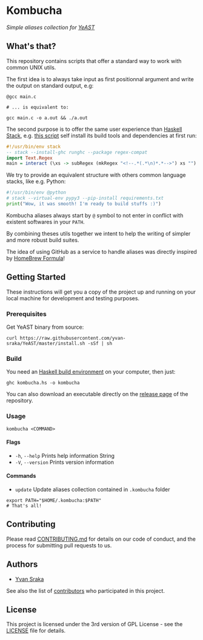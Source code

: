 # Kombucha

_Simple aliases collection for [YeAST](https://github.com/yvan-sraka/YeAST)_

## What's that?

This repository contains scripts that offer a standard way to work with common UNIX utils.

The first idea is to always take input as first positionnal argument and write the output on standard output, e.g:

```shell
@gcc main.c

# ... is equivalent to:

gcc main.c -o a.out && ./a.out
```

The second purpose is to offer the same user experience than [Haskell Stack](https://docs.haskellstack.org/en/stable/README/), e.g. [this script](https://github.com/yvan-sraka/uncomment) self install its build tools and dependencies at first run:

```haskell
#!/usr/bin/env stack
-- stack --install-ghc runghc --package regex-compat
import Text.Regex
main = interact (\xs -> subRegex (mkRegex "<!--.*(.*\n)*.*-->") xs "")
```

We try to provide an equivalent structure with others common language stacks, like e.g. Python:

```python
#!/usr/bin/env @python
# stack --virtual-env pypy3 --pip-install requirements.txt
print("Wow, it was smooth! I'm ready to build stuffs :)")
```

Kombucha aliases always start by `@` symbol to not enter in conflict with existent softwares in your `PATH`.

By combining theses utils together we intent to help the writing of simpler and more robust build suites.

The idea of using GitHub as a service to handle aliases was directly inspired by [HomeBrew Formula](https://github.com/Homebrew/homebrew-core/tree/master/Formula)!

## Getting Started

These instructions will get you a copy of the project up and running on your local machine for development and testing purposes.

### Prerequisites

Get YeAST binary from source:

```shell
curl https://raw.githubusercontent.com/yvan-sraka/YeAST/master/install.sh -sSf | sh
```

### Build

You need an [Haskell build environment](https://www.haskell.org/downloads) on your computer, then just:

```shell
ghc kombucha.hs -o kombucha
```

You can also download an executable directly on the [release page](https://github.com/yvan-sraka/cleopatra/releases) of the repository.

### Usage

```shell
kombucha <COMMAND>
```

#### Flags

- `-h`, `--help` Prints help information String
- `-V`, `--version` Prints version information

#### Commands

- `update` Update aliases collection contained in `.kombucha` folder

```shell
export PATH="$HOME/.kombucha:$PATH"
# That's all!
```

## Contributing

Please read [CONTRIBUTING.md](https://github.com/yvan-sraka/Kombucha/blob/master/CONTRIBUTING.md) for details on our code of conduct, and the process for submitting pull requests to us.

## Authors

* [Yvan Sraka](https://github.com/yvan-sraka)

See also the list of [contributors](https://github.com/yvan-sraka/Kombucha/graphs/contributors) who participated in this project.

## License

This project is licensed under the 3rd version of GPL License - see the [LICENSE](https://github.com/yvan-sraka/Kombucha/blob/master/LICENSE) file for details.

